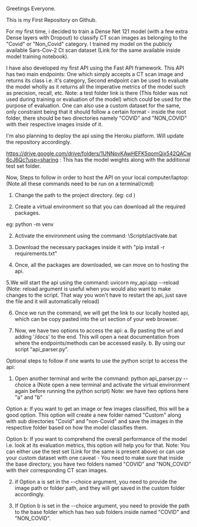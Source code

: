 Greetings Everyone.

This is my First Repository on Github.

For my first time, i decided to train a Dense Net 121 model (with a few extra Dense layers with Dropout) to classify CT scan images as belonging to the "Covid" or "Non_Covid" category. I trained my model on the publicly available Sars-Cov-2 Ct scan dataset (Link for the same available inside model training notebook).

I have also developed my first API using the Fast API framework. This API has two main endpoints: One which simply accepts a CT scan image and returns its class i.e. it's category, Second endpoint can be used to evaluate the model wholly as it returns all the imperative metrics of the model such as precision, recall, etc. Note: a test folder link is there (This folder was not used during training or evaluation of the model) which could be used for the purpose of evaluation. One can also use a custom dataset for the same, only constraint being that it should follow a certain format - inside the root folder, there should be two directories namely "COVID" and "NON_COVID" with their respective images inside of it.

I'm also planning to deploy the api using the Heroku platform. Will update the repository accordingly.

https://drive.google.com/drive/folders/1UNNpvKAwHEFK5qomQix542QACw6cJ6Qc?usp=sharing : This has the model weights along with the additional test set folder.

Now, Steps to follow in order to host the API on your local computer/laptop: (Note all these commands need to be run on a terminal/cmd)
1. Change the path to the project directory. (eg: cd <path of the project directory>)

1. Create a virtual environment so that you can download all the required packages.

eg: python -m venv <name of the virtual environment>

2. Activate the environment using the command: <name of the virtual environment>\Scripts\activate.bat

3. Download the necessary packages inside it with "pip install -r requirements.txt"

4. Once, all the packages are downloaded, we can move on to hosting the api.

5.We will start the api using the command: uvicorn my_api:app --reload (Note: reload argument is useful when you would also want to make changes to the script. That way you won't have to restart the api, just save the file and it will automatically reload)

6. Once we run the command, we will get the link to our locally hosted api, which can be copy pasted into the url section of your web browser.

7. Now, we have two options to access the api:
a. By pasting the url and adding '/docs' to the end. This will open a neat documentation from where the endpoints/methods can be accessed easily.
b. By using our script "api_parser.py".

Optional steps to follow if one wants to use the python script to access the api:
1. Open another terminal and write the command: python api_parser.py --choice a
(Note open a new terminal and activate the virtual environment again before running the python script)
Note: we have two options here "a" and "b"

Option a: If you want to get an image or few images classified, this will be a good option. This option will create a new folder named "Custom" along with sub directories "Covid" and "non-Covid" and save the images in the respective folder based on how the model classifies them.

Option b: If you want to comprehend the overall performance of the model i.e. look at its evaluation metrics, this option will help you for that.
Note: You can either use the test set (Link for the same is present above) or can use your custom dataset with one caveat - You need to make sure that inside the base directory, you have two folders named "COVID" and "NON_COVID" with their corresponding CT scan images.

2. if Option a is set in the --choice argument, you need to provide the image path or folder path, and they will get saved in the custom folder accordingly.

3. If Option b is set in the --choice argument, you need to provide the path to the base folder which has two sub folders inside named "COVID" and "NON_COVID".
